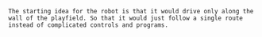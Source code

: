 	The starting idea for the robot is that it would drive only along the wall of the playfield. So that it would just follow a single route instead of complicated controls and programs.